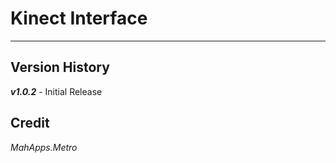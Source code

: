 # Kinect Interface
---

## Version History
___v1.0.2___ - Initial Release

## Credit
*MahApps.Metro*
